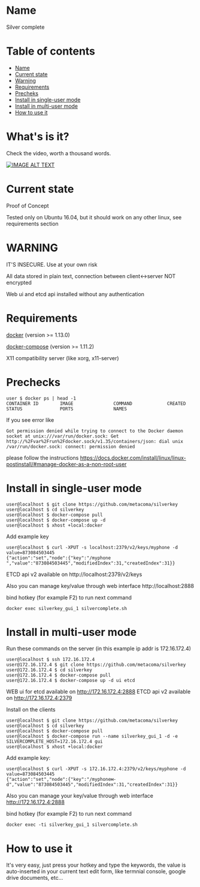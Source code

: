 Name
======

Silver complete

Table of contents
=================
* [Name](#name)
* [Current state](#current-state)
* [Warning](#warning)
* [Requirements](#requirements)
* [Precheks](#precheks)
* [Install in single-user mode](#install-in-single-user-mode)
* [Install in multi-user mode](#install-in-multi-user-mode)
* [How to use it](#how-to-use-it)

What's is it?
=============

  Check the video, worth a thousand words.

  [![IMAGE ALT TEXT](http://img.youtube.com/vi/ca7T0bXptU8/0.jpg)](http://www.youtube.com/watch?v=ca7T0bXptU8 "Silvercomplete demo")

Current state
=============

  Proof of Concept

  Tested only on Ubuntu 16.04, but it should work on any other linux, see requirements section


WARNING
=======

  IT'S INSECURE. Use at your own risk

  All data stored in plain text, connection between client<->server NOT encrypted

  Web ui and etcd api installed without any authentication

Requirements
============

  [docker](https://docs.docker.com/install/) (version >= 1.13.0)

  [docker-compose](https://docs.docker.com/compose/install/#install-compose) (version >= 1.11.2)

  X11 compatibility server (like xorg, x11-server)

Prechecks
=========
```
user $ docker ps | head -1
CONTAINER ID        IMAGE               COMMAND             CREATED             STATUS              PORTS               NAMES
```
If you see error like
```
Got permission denied while trying to connect to the Docker daemon socket at unix:///var/run/docker.sock: Get
http://%2Fvar%2Frun%2Fdocker.sock/v1.35/containers/json: dial unix /var/run/docker.sock: connect: permission denied
```

please follow the instructions https://docs.docker.com/install/linux/linux-postinstall/#manage-docker-as-a-non-root-user


Install in single-user mode
===========================

```
user@localhost $ git clone https://github.com/metacoma/silverkey
user@localhost $ cd silverkey
user@localhost $ docker-compose pull
user@localhost $ docker-compose up -d
user@localhost $ xhost +local:docker
```



Add example key

```
user@localhost $ curl -XPUT -s localhost:2379/v2/keys/myphone -d value=873084503445
{"action":"set","node":{"key":"/myphone ","value":"873084503445","modifiedIndex":31,"createdIndex":31}}
```

ETCD api v2 available on http://localhost:2379/v2/keys

Also you can manage key/value through web interface http://localhost:2888

bind hotkey (for example F2) to run next command

```docker exec silverkey_gui_1 silvercomplete.sh```

Install in multi-user mode
=============================
Run these commands on the server (in this example ip addr is 172.16.172.4)
```
user@localhost $ ssh 172.16.172.4
user@172.16.172.4 $ git clone https://github.com/metacoma/silverkey
user@172.16.172.4 $ cd silverkey
user@172.16.172.4 $ docker-compose pull
user@172.16.172.4 $ docker-compose up -d ui etcd
```

WEB ui for etcd available on http://172.16.172.4:2888
ETCD api v2 available on http://172.16.172.4:2379


Install on the clients

```
user@localhost $ git clone https://github.com/metacoma/silverkey
user@localhost $ cd silverkey
user@localhost $ docker-compose pull
user@localhost $ docker-compose run --name silverkey_gui_1 -d -e SILVERCOMPLETE_HOST=172.16.172.4 gui
user@localhost $ xhost +local:docker
```

Add example key:
```
user@localhost $ curl -XPUT -s 172.16.172.4:2379/v2/keys/myphone -d value=873084503445
{"action":"set","node":{"key":"/myphoneм-d","value":"873084503445","modifiedIndex":31,"createdIndex":31}}
```

Also you can manage your key/value through web interface http://172.16.172.4:2888

bind hotkey (for example F2) to run next command

```docker exec -ti silverkey_gui_1 silvercomplete.sh```

How to use it
=============

It's very easy, just press your hotkey and type the keywords, the value is auto-inserted in your current text edit form,
like termnial console, google drive documents, etc...
